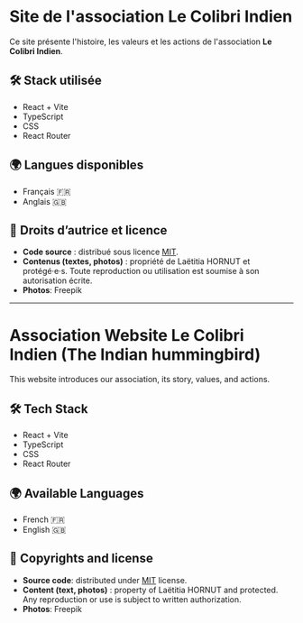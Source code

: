 # Site de l'association Le Colibri Indien

Ce site présente l'histoire, les valeurs et les actions de l'association **Le Colibri Indien**.

## 🛠️ Stack utilisée

- React + Vite
- TypeScript
- CSS
- React Router

## 🌍 Langues disponibles

- Français 🇫🇷
- Anglais 🇬🇧

## 🧾 Droits d’autrice et licence

- **Code source** : distribué sous licence [MIT](./LICENSE).
- **Contenus (textes, photos)** : propriété de Laëtitia HORNUT et protégé·e·s. Toute reproduction ou utilisation est soumise à son autorisation écrite.
- **Photos**: Freepik


---

# Association Website Le Colibri Indien (The Indian hummingbird)

This website introduces our association, its story, values, and actions.

## 🛠️ Tech Stack

- React + Vite
- TypeScript
- CSS
- React Router

## 🌍 Available Languages

- French 🇫🇷
- English 🇬🇧

## 📄 Copyrights and license

- **Source code**: distributed under [MIT](./LICENSE) license.
- **Content (text, photos)** : property of Laëtitia HORNUT and protected. Any reproduction or use is subject to written authorization.
- **Photos**: Freepik